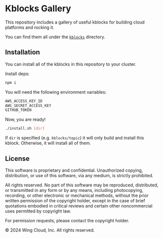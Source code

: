 # Kblocks Gallery

This repository includes a gallery of useful kblocks for building cloud platforms and rocking it.

You can find them all under the [`kblocks`](./kblocks/) directory.

## Installation

You can install all of the kblocks in this repository to your cluster.

Install deps:

```sh
npm i
```

You will need the following environment variables:

```sh
AWS_ACCESS_KEY_ID
AWS_SECRET_ACCESS_KEY
GITHUB_TOKEN
```

Now, you are ready!

```sh
./install.sh [dir]
```

If `dir` is specified (e.g. `kblocks/topic`) it will only build and install this kblock. Otherwise, it will install all of them.

## License

This software is proprietary and confidential. Unauthorized copying, distribution, or use of this software, via any medium, is strictly prohibited.

All rights reserved. No part of this software may be reproduced, distributed, or transmitted in any form or by any means, including photocopying, recording, or other electronic or mechanical methods, without the prior written permission of the copyright holder, except in the case of brief quotations embodied in critical reviews and certain other noncommercial uses permitted by copyright law.

For permission requests, please contact the copyright holder.

© 2024 Wing Cloud, Inc. All rights reserved.
